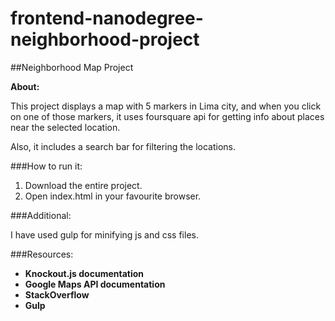 # frontend-nanodegree-neighborhood-project

##Neighborhood Map Project

**About:**

This project displays a map with 5 markers in Lima city, and when you click on one of those markers, it uses foursquare api for getting info about places near the selected location.

Also, it includes a search bar for filtering the locations.

###How to run it:

1. Download the entire project.
2. Open index.html in your favourite browser.


###Additional:


I have used gulp for minifying js and css files.



###Resources:

 
* **Knockout.js documentation**
* **Google Maps API documentation**
* **StackOverflow**
* **Gulp**

